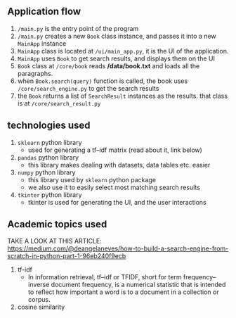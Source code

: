 ## Application flow

1. `/main.py` is the entry point of the program
2. `/main.py` creates a new `Book` class instance, and passes it into a new `MainApp` instance
3. `MainApp` class is located at `/ui/main_app.py`, it is the UI of the application.
4. `MainApp` uses `Book` to get search results, and displays them on the UI
5. `Book` class at `/core/book` reads **/data/book.txt** and loads all the paragraphs.
6. when `Book.search(query)` function is called, the book uses `/core/search_engine.py` to get the search results
7. the `Book` returns a list of `SearchResult` instances as the results. that class is at `/core/search_result.py`

## technologies used

1. `sklearn` python library
    - used for generating a tf–idf matrix (read about it, link below)
2. `pandas` python library
    - this library makes dealing with datasets, data tables etc. easier
3. `numpy` python library
    - this library used by `sklearn` python package
    - we also use it to easily select most matching search results
4. `tkinter` python library
    - tkinter is used for generating the UI, and the user interactions

## Academic topics used

TAKE A LOOK AT THIS ARTICLE: 
https://medium.com/@deangelaneves/how-to-build-a-search-engine-from-scratch-in-python-part-1-96eb240f9ecb

1. tf-idf
    - In information retrieval, tf–idf or TFIDF, short for term frequency–inverse document frequency, is a numerical 
    statistic that is intended to reflect how important a word is to a document in a collection or corpus.
2. cosine similarity